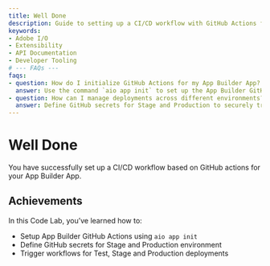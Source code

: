 ```yaml
---
title: Well Done
description: Guide to setting up a CI/CD workflow with GitHub Actions for your App Builder App.
keywords:
- Adobe I/O
- Extensibility
- API Documentation
- Developer Tooling
# --- FAQs ---
faqs:
- question: How do I initialize GitHub Actions for my App Builder App?
  answer: Use the command `aio app init` to set up the App Builder GitHub Actions workflow.
- question: How can I manage deployments across different environments?
  answer: Define GitHub secrets for Stage and Production to securely trigger workflows for each environment.
---
```

# Well Done

You have successfully set up a CI/CD workflow based on GitHub actions for your App Builder App.

## Achievements

In this Code Lab, you’ve learned how to:

* Setup App Builder GitHub Actions using `aio app init`
* Define GitHub secrets for Stage and Production environment
* Trigger workflows for Test, Stage and Production deployments 
